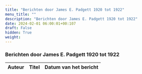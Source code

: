 ```yaml
---
title: "Berichten door James E. Padgett 1920 tot 1922"
menu_title: ""
description: "Berichten door James E. Padgett 1920 tot 1922"
date: 2024-02-01 06:00:01+00:107
draft: False
hidden: True
weight:
---
```

### Berichten door James E. Padgett 1920 tot 1922

**Auteur** | **Titel** | **Datum van het bericht**
---|---|---
